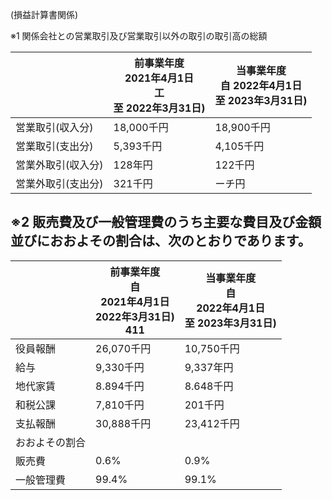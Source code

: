 (損益計算書関係)

※1 関係会社との営業取引及び営業取引以外の取引の取引高の総額

|            | 前事業年度<br>2021年4月1日<br>工<br>至 2022年3月31日) | 当事業年度<br>自 2022年4月1日<br>至 2023年3月31日) |
|------------|------------------------------------------|---------------------------------------|
| 営業取引(収入分)  | 18,000千円                                 | 18,900千円                              |
| 営業取引(支出分)  | 5,393千円                                  | 4,105千円                               |
| 営業外取引(収入分) | 128年円                                    | 122千円                                 |
| 営業外取引(支出分) | 321千円                                    | ーチ円                                   |

## ※2 販売費及び一般管理費のうち主要な費目及び金額並びにおおよその割合は、次のとおりであります。

|         | 前事業年度<br>自<br>2021年4月1日<br>2022年3月31日)<br>411 | 当事業年度<br>自<br>2022年4月1日<br>至 2023年3月31日) |
|---------|-----------------------------------------------|------------------------------------------|
| 役員報酬    | 26,070千円                                      | 10,750千円                                 |
| 給与      | 9,330千円                                       | 9,337年円                                  |
| 地代家賃    | 8.894千円                                       | 8.648千円                                  |
| 和税公課    | 7,810千円                                       | 201千円                                    |
| 支払報酬    | 30,888千円                                      | 23,412千円                                 |
| おおよその割合 |                                               |                                          |
| 販売費     | 0.6%                                          | 0.9%                                     |
| 一般管理費   | 99.4%                                         | 99.1%                                    |